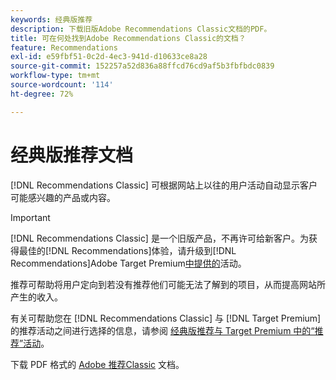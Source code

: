 ```yaml
---
keywords: 经典版推荐
description: 下载旧版Adobe Recommendations Classic文档的PDF。
title: 可在何处找到Adobe Recommendations Classic的文档？
feature: Recommendations
exl-id: e59fbf51-0c2d-4ec3-941d-d10633ce8a28
source-git-commit: 152257a52d836a88ffcd76cd9af5b3fbfbdc0839
workflow-type: tm+mt
source-wordcount: '114'
ht-degree: 72%

---
```


# 经典版推荐文档

[!DNL Recommendations Classic] 可根据网站上以往的用户活动自动显示客户可能感兴趣的产品或内容。

>[!IMPORTANT]
>
>[!DNL Recommendations Classic] 是一个旧版产品，不再许可给新客户。为获得最佳的[!DNL Recommendations]体验，请升级到[!DNL Recommendations]Adobe Target Premium[中提供的](/help/main/c-intro/intro.md)活动。

推荐可帮助将用户定向到若没有推荐他们可能无法了解到的项目，从而提高网站所产生的收入。

有关可帮助您在 [!DNL Recommendations Classic] 与 [!DNL Target Premium] 的推荐活动之间进行选择的信息，请参阅 [经典版推荐与 Target Premium 中的“推荐”活动](/help/main/c-recommendations/c-recommendations-faq/recommendations-classic-versus-recommendations-activities-target-premium.md)。

下载 PDF 格式的 [Adobe 推荐Classic](/help/main/assets/adobe-recommendations-classic.pdf) 文档。
